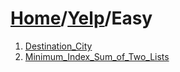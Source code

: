 # [Home](./../..)/[Yelp](./..)/Easy
1. [Destination_City](./Destination_City.md)
2. [Minimum_Index_Sum_of_Two_Lists](./Minimum_Index_Sum_of_Two_Lists.md)
